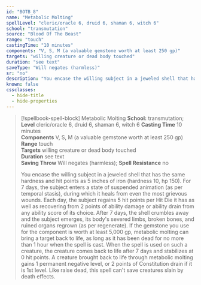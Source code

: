 ```yaml
---
id: "BOTB_8"
name: "Metabolic Molting"
spellLevel: "cleric/oracle 6, druid 6, shaman 6, witch 6"
school: "transmutation"
source: "Blood Of The Beast"
range: "touch"
castingTime: "10 minutes"
components: "V, S, M (a valuable gemstone worth at least 250 gp)"
targets: "willing creature or dead body touched"
duration: "see text"
saveType: "Will negates (harmless)"
sr: "no"
description: "You encase the willing subject in a jeweled shell that has the same hardness and hit points as 5 inches of iron (hardness 10, hp 150). For 7 days, the subject enters a state of suspended animation (as per temporal stasis), during which it heals from even the most grievous wounds. Each day, the subject regains 5 hit points per Hit Die it has as well as recovering from 2 points of ability damage or ability drain from any ability score of its choice. After 7 days, the shell crumbles away and the subject emerges, its body's severed limbs, broken bones, and ruined organs regrown (as per regenerate).  If the gemstone you use for the component is worth at least 5,000 gp, metabolic molting can bring a target back to life, as long as it has been dead for no more than 1 hour when the spell is cast. When the spell is used on such a creature, the creature comes back to life after 7 days and stabilizes at 0 hit points. A creature brought back to life through metabolic molting gains 1 permanent negative level, or 2 points of Constitution drain if it is 1st level. Like raise dead, this spell can't save creatures slain by death effects."
known: false
cssclasses:
  - hide-title
  - hide-properties
---
```


> [!spellbook-spell-block] Metabolic Molting
> **School:** transmutation; **Level** cleric/oracle 6, druid 6, shaman 6, witch 6
> **Casting Time** 10 minutes  
> **Components** V, S, M (a valuable gemstone worth at least 250 gp)  
> **Range** touch  
> **Targets** willing creature or dead body touched  
> **Duration** see text  
> **Saving Throw** Will negates (harmless); **Spell Resistance** no
> 
> You encase the willing subject in a jeweled shell that has the same hardness and hit points as 5 inches of iron (hardness 10, hp 150). For 7 days, the subject enters a state of suspended animation (as per temporal stasis), during which it heals from even the most grievous wounds. Each day, the subject regains 5 hit points per Hit Die it has as well as recovering from 2 points of ability damage or ability drain from any ability score of its choice. After 7 days, the shell crumbles away and the subject emerges, its body's severed limbs, broken bones, and ruined organs regrown (as per regenerate).  If the gemstone you use for the component is worth at least 5,000 gp, metabolic molting can bring a target back to life, as long as it has been dead for no more than 1 hour when the spell is cast. When the spell is used on such a creature, the creature comes back to life after 7 days and stabilizes at 0 hit points. A creature brought back to life through metabolic molting gains 1 permanent negative level, or 2 points of Constitution drain if it is 1st level. Like raise dead, this spell can't save creatures slain by death effects.